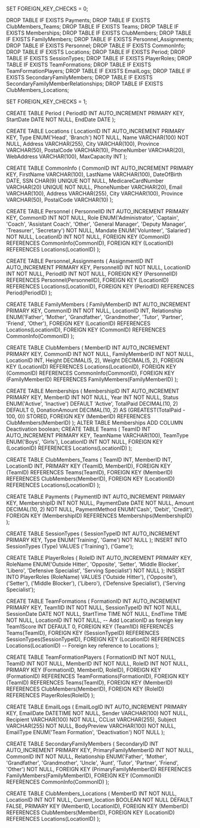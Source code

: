 SET FOREIGN_KEY_CHECKS = 0;

DROP TABLE IF EXISTS Payments;
DROP TABLE IF EXISTS ClubMembers_Teams;
DROP TABLE IF EXISTS Teams;
DROP TABLE IF EXISTS Memberships;
DROP TABLE IF EXISTS ClubMembers;
DROP TABLE IF EXISTS FamilyMembers;
DROP TABLE IF EXISTS Personnel_Assignments;
DROP TABLE IF EXISTS Personnel;
DROP TABLE IF EXISTS CommonInfo;
DROP TABLE IF EXISTS Locations;
DROP TABLE IF EXISTS Period;
DROP TABLE IF EXISTS SessionTypes;
DROP TABLE IF EXISTS PlayerRoles;
DROP TABLE IF EXISTS TeamFormations;
DROP TABLE IF EXISTS TeamFormationPlayers;
DROP TABLE IF EXISTS EmailLogs;
DROP TABLE IF EXISTS SecondaryFamilyMembers;
DROP TABLE IF EXISTS SecondaryFamilyMemberRelationships;
DROP TABLE IF EXISTS ClubMembers_Locations;


SET FOREIGN_KEY_CHECKS = 1;


CREATE TABLE Period (
  PeriodID INT AUTO_INCREMENT PRIMARY KEY,
  StartDate DATE NOT NULL,
  EndDate DATE
);

CREATE TABLE Locations (
  LocationID INT AUTO_INCREMENT PRIMARY KEY,
  Type ENUM('Head', 'Branch') NOT NULL,
  Name VARCHAR(100) NOT NULL,
  Address VARCHAR(255),
  City VARCHAR(100),
  Province VARCHAR(50),
  PostalCode VARCHAR(10),
  PhoneNumber VARCHAR(20),
  WebAddress VARCHAR(100),
  MaxCapacity INT
);

CREATE TABLE CommonInfo (
  CommonID INT AUTO_INCREMENT PRIMARY KEY,
  FirstName VARCHAR(100),
  LastName VARCHAR(100),
  DateOfBirth DATE,
  SSN CHAR(9) UNIQUE NOT NULL,
  MedicareCardNumber VARCHAR(20) UNIQUE NOT NULL,
  PhoneNumber VARCHAR(20),
  Email VARCHAR(100),
  Address VARCHAR(255),
  City VARCHAR(100),
  Province VARCHAR(50),
  PostalCode VARCHAR(10)
);

CREATE TABLE Personnel (
  PersonnelID INT AUTO_INCREMENT PRIMARY KEY,
  CommonID INT NOT NULL,
  Role ENUM('Administrator', 'Captain', 'Coach', 'Assistant Coach', 'Other', 'General Manager', 'Deputy Manager', 'Treasurer', 'Secretary') NOT NULL,
  Mandate ENUM('Volunteer', 'Salaried') NOT NULL,
  LocationID INT NOT NULL,
  FOREIGN KEY (CommonID) REFERENCES CommonInfo(CommonID),
  FOREIGN KEY (LocationID) REFERENCES Locations(LocationID)
);

CREATE TABLE Personnel_Assignments (
  AssignmentID INT AUTO_INCREMENT PRIMARY KEY,
  PersonnelID INT NOT NULL,
  LocationID INT NOT NULL,
  PeriodID INT NOT NULL,
  FOREIGN KEY (PersonnelID) REFERENCES Personnel(PersonnelID),
  FOREIGN KEY (LocationID) REFERENCES Locations(LocationID),
  FOREIGN KEY (PeriodID) REFERENCES Period(PeriodID)
);

CREATE TABLE FamilyMembers (
  FamilyMemberID INT AUTO_INCREMENT PRIMARY KEY,
  CommonID INT NOT NULL,
  LocationID INT,
  Relationship ENUM('Father', 'Mother', 'Grandfather', 'Grandmother', 'Tutor', 'Partner', 'Friend', 'Other'),
  FOREIGN KEY (LocationID) REFERENCES Locations(LocationID),
  FOREIGN KEY (CommonID) REFERENCES CommonInfo(CommonID)
);

CREATE TABLE ClubMembers (
  MemberID INT AUTO_INCREMENT PRIMARY KEY,
  CommonID INT NOT NULL,
  FamilyMemberID INT NOT NULL,
  LocationID INT,
  Height DECIMAL(5, 2),
  Weight DECIMAL(5, 2),
  FOREIGN KEY (LocationID) REFERENCES Locations(LocationID),
  FOREIGN KEY (CommonID) REFERENCES CommonInfo(CommonID),
  FOREIGN KEY (FamilyMemberID) REFERENCES FamilyMembers(FamilyMemberID)
);

CREATE TABLE Memberships (
  MembershipID INT AUTO_INCREMENT PRIMARY KEY,
  MemberID INT NOT NULL,
  Year INT NOT NULL,
  Status ENUM('Active', 'Inactive') DEFAULT 'Active',
  TotalPaid DECIMAL(10, 2) DEFAULT 0,
  DonationAmount DECIMAL(10, 2) AS (GREATEST(TotalPaid - 100, 0)) STORED,
  FOREIGN KEY (MemberID) REFERENCES ClubMembers(MemberID)
);
ALTER TABLE Memberships
ADD COLUMN Deactivation boolean;
CREATE TABLE Teams (
  TeamID INT AUTO_INCREMENT PRIMARY KEY,
  TeamName VARCHAR(100),
  TeamType ENUM('Boys', 'Girls'),
  LocationID INT NOT NULL,
  FOREIGN KEY (LocationID) REFERENCES Locations(LocationID)
);

CREATE TABLE ClubMembers_Teams (
  TeamID INT,
  MemberID INT,
  LocationID INT,
  PRIMARY KEY (TeamID, MemberID),
  FOREIGN KEY (TeamID) REFERENCES Teams(TeamID),
  FOREIGN KEY (MemberID) REFERENCES ClubMembers(MemberID),
  FOREIGN KEY (LocationID) REFERENCES Locations(LocationID)
);

CREATE TABLE Payments (
  PaymentID INT AUTO_INCREMENT PRIMARY KEY,
  MembershipID INT NOT NULL,
  PaymentDate DATE NOT NULL,
  Amount DECIMAL(10, 2) NOT NULL,
  PaymentMethod ENUM('Cash', 'Debit', 'Credit'),
  FOREIGN KEY (MembershipID) REFERENCES Memberships(MembershipID)
);

CREATE TABLE SessionTypes (
  SessionTypeID INT AUTO_INCREMENT PRIMARY KEY,
  Type ENUM('Training', 'Game') NOT NULL
);
INSERT INTO SessionTypes (Type) VALUES ('Training'), ('Game');

CREATE TABLE PlayerRoles (
  RoleID INT AUTO_INCREMENT PRIMARY KEY,
  RoleName ENUM('Outside Hitter', 'Opposite', 'Setter', 'Middle Blocker', 'Libero', 'Defensive Specialist', 'Serving Specialist') NOT NULL
);
INSERT INTO PlayerRoles (RoleName) VALUES ('Outside Hitter'), ('Opposite'), ('Setter'), ('Middle Blocker'), ('Libero'), ('Defensive Specialist'), ('Serving Specialist');



CREATE TABLE TeamFormations (
  FormationID INT AUTO_INCREMENT PRIMARY KEY,
  Team1ID INT NOT NULL,
  SessionTypeID INT NOT NULL,
  SessionDate DATE NOT NULL,
  StartTime TIME NOT NULL,
  EndTime TIME NOT NULL,
  LocationID INT NOT NULL,  -- Add LocationID as foreign key
  Team1Score INT DEFAULT 0,
  FOREIGN KEY (Team1ID) REFERENCES Teams(TeamID),
  FOREIGN KEY (SessionTypeID) REFERENCES SessionTypes(SessionTypeID),
  FOREIGN KEY (LocationID) REFERENCES Locations(LocationID)  -- Foreign key reference to Locations
);



CREATE TABLE TeamFormationPlayers (
  FormationID INT NOT NULL,
  TeamID INT NOT NULL,
  MemberID INT NOT NULL,
  RoleID INT NOT NULL,
  PRIMARY KEY (FormationID, MemberID, RoleID),
  FOREIGN KEY (FormationID) REFERENCES TeamFormations(FormationID),
  FOREIGN KEY (TeamID) REFERENCES Teams(TeamID),
  FOREIGN KEY (MemberID) REFERENCES ClubMembers(MemberID),
  FOREIGN KEY (RoleID) REFERENCES PlayerRoles(RoleID)
);


CREATE TABLE EmailLogs (
  EmailLogID INT AUTO_INCREMENT PRIMARY KEY,
  EmailDate DATETIME NOT NULL,
  Sender VARCHAR(100) NOT NULL,
  Recipient VARCHAR(100) NOT NULL,
  CCList VARCHAR(255),
  Subject VARCHAR(255) NOT NULL,
  BodyPreview VARCHAR(100) NOT NULL,
  EmailType ENUM('Team Formation', 'Deactivation') NOT NULL
);

CREATE TABLE SecondaryFamilyMembers (
  SecondaryID INT AUTO_INCREMENT PRIMARY KEY,
  PrimaryFamilyMemberID INT NOT NULL,
  CommonID INT NOT NULL,
  Relationship ENUM('Father', 'Mother', 'Grandfather', 'Grandmother', 'Uncle', 'Aunt', 'Tutor', 'Partner', 'Friend', 'Other') NOT NULL,
  FOREIGN KEY (PrimaryFamilyMemberID) REFERENCES FamilyMembers(FamilyMemberID),
  FOREIGN KEY (CommonID) REFERENCES CommonInfo(CommonID)
);




CREATE TABLE ClubMembers_Locations (
  MemberID INT NOT NULL,
  LocationID INT NOT NULL,
  Current_location BOOLEAN NOT NULL DEFAULT FALSE,
  PRIMARY KEY (MemberID, LocationID),
  FOREIGN KEY (MemberID) REFERENCES ClubMembers(MemberID),
  FOREIGN KEY (LocationID) REFERENCES Locations(LocationID) 
);


